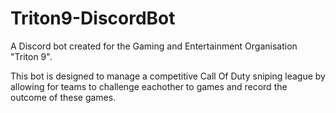 # Triton9-DiscordBot

A Discord bot created for the Gaming and Entertainment Organisation "Triton 9".

This bot is designed to manage a competitive Call Of Duty sniping league by allowing for teams to challenge eachother to games and record the outcome of these games.
